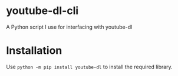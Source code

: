 # youtube-dl-cli
A Python script I use for interfacing with youtube-dl

# Installation
Use `python -m pip install youtube-dl` to install the required library.
